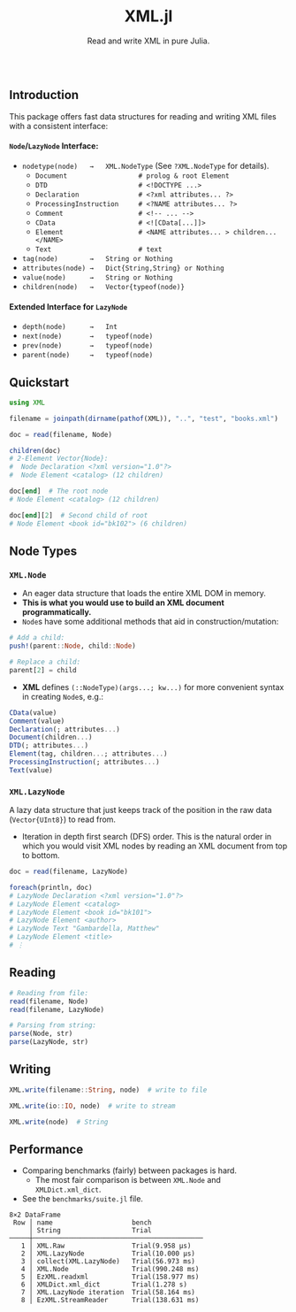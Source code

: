 <h1 align="center">XML.jl</h1>

<p align="center">Read and write XML in pure Julia.</p>

<br><br>

## Introduction

This package offers fast data structures for reading and writing XML files with a consistent interface:

#### `Node`/`LazyNode` Interface:

- `nodetype(node)   →   XML.NodeType` (See `?XML.NodeType` for details).
    - `Document                  # prolog & root Element`
    - `DTD                       # <!DOCTYPE ...>`
    - `Declaration               # <?xml attributes... ?>`
    - `ProcessingInstruction     # <?NAME attributes... ?>`
    - `Comment                   # <!-- ... -->`
    - `CData                     # <![CData[...]]>`
    - `Element                   # <NAME attributes... > children... </NAME>`
    - `Text                      # text`
- `tag(node)        →   String or Nothing`
- `attributes(node) →   Dict{String,String} or Nothing`
- `value(node)      →   String or Nothing`
- `children(node)   →   Vector{typeof(node)}`

#### Extended Interface for `LazyNode`

- `depth(node)      →   Int`
- `next(node)       →   typeof(node)`
- `prev(node)       →   typeof(node)`
- `parent(node)     →   typeof(node)`

## Quickstart

```julia
using XML

filename = joinpath(dirname(pathof(XML)), "..", "test", "books.xml")

doc = read(filename, Node)

children(doc)
# 2-Element Vector{Node}:
#  Node Declaration <?xml version="1.0"?>
#  Node Element <catalog> (12 children)

doc[end]  # The root node
# Node Element <catalog> (12 children)

doc[end][2]  # Second child of root
# Node Element <book id="bk102"> (6 children)
```

## Node Types

### `XML.Node`

- An eager data structure that loads the entire XML DOM in memory.
- **This is what you would use to build an XML document programmatically.**
- `Node`s have some additional methods that aid in construction/mutation:

```julia
# Add a child:
push!(parent::Node, child::Node)

# Replace a child:
parent[2] = child
```

- **XML** defines `(::NodeType)(args...; kw...)` for more convenient syntax in creating `Node`s, e.g.:

```julia
CData(value)
Comment(value)
Declaration(; attributes...)
Document(children...)
DTD(; attributes...)
Element(tag, children...; attributes...)
ProcessingInstruction(; attributes...)
Text(value)
```

### `XML.LazyNode`

A lazy data structure that just keeps track of the position in the raw data (`Vector{UInt8}`) to read from.

- Iteration in depth first search (DFS) order.  This is the natural order in which you would visit XML nodes by reading an XML document from top to bottom.

```julia
doc = read(filename, LazyNode)

foreach(println, doc)
# LazyNode Declaration <?xml version="1.0"?>
# LazyNode Element <catalog>
# LazyNode Element <book id="bk101">
# LazyNode Element <author>
# LazyNode Text "Gambardella, Matthew"
# LazyNode Element <title>
# ⋮
```


## Reading

```julia
# Reading from file:
read(filename, Node)
read(filename, LazyNode)

# Parsing from string:
parse(Node, str)
parse(LazyNode, str)

```

## Writing

```julia
XML.write(filename::String, node)  # write to file

XML.write(io::IO, node)  # write to stream

XML.write(node)  # String
```




## Performance

- Comparing benchmarks (fairly) between packages is hard.
    - The most fair comparison is between `XML.Node` and `XMLDict.xml_dict`.
- See the `benchmarks/suite.jl` file.

```
8×2 DataFrame
 Row │ name                    bench
     │ String                  Trial
─────┼───────────────────────────────────────────
   1 │ XML.Raw                 Trial(9.958 μs)
   2 │ XML.LazyNode            Trial(10.000 μs)
   3 │ collect(XML.LazyNode)   Trial(56.973 ms)
   4 │ XML.Node                Trial(990.248 ms)
   5 │ EzXML.readxml           Trial(158.977 ms)
   6 │ XMLDict.xml_dict        Trial(1.278 s)
   7 │ XML.LazyNode iteration  Trial(58.164 ms)
   8 │ EzXML.StreamReader      Trial(138.631 ms)
   ```

